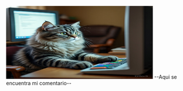<img src="https://github.com/Leyend8122/proyeccion/blob/9ca5dd0cf3a020dfb315427079b912b47045629b/gatito_computo.jpeg" alt="Gato Computo" width="400" height="200" style="center">
--Aqui se encuentra mi comentario--
